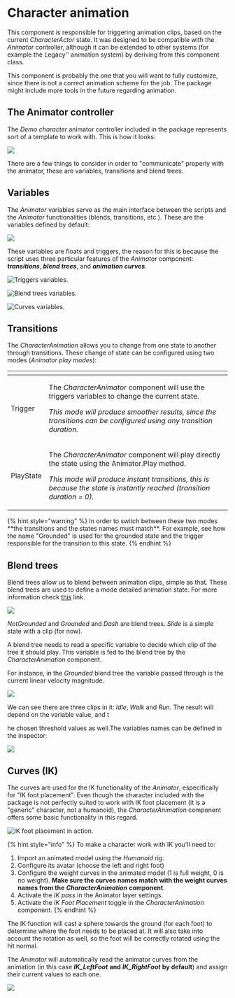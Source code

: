 # Character animation

This component is responsible for triggering animation clips, based on the current _CharacterActor_ state. It was designed to be compatible with the _Animator_ controller, although it can be extended to other systems \(for example the Legacy'' animation system\) by deriving from this component class.

This component is probably the one that you will want to fully customize, since there is not a correct animation scheme for the job. The package might include more tools in the future regarding animation.

## The Animator controller

The _Demo character_ animator controller included in the package represents sort of a template to work with. This is how it looks:

![](../../.gitbook/assets/imagen%20%2835%29.png)

There are a few things to consider in order to "communicate" properly with the animator, these are variables, transitions and blend trees.

## Variables

The _Animator_ variables serve as the main interface between the scripts and the _Animator_ functionalities \(blends, transitions, etc.\). These are the variables defined by default:

![](../../.gitbook/assets/imagen%20%2814%29.png)

These variables are floats and triggers, the reason for this is because the script uses three particular features of the _Animator_ component: _**transitions**_, _**blend trees**_, and _**animation curves**_.

![Triggers variables.](../../.gitbook/assets/imagen%20%2810%29.png)

![Blend trees variables.](../../.gitbook/assets/imagen%20%2831%29.png)

![Curves variables.](../../.gitbook/assets/imagen%20%2818%29.png)

## Transitions

The _CharacterAnimation_ allows you to change from one state to another through transitions. These change of state can be configured using two modes \(_Animator play modes_\):

<table>
  <thead>
    <tr>
      <th style="text-align:left"></th>
      <th style="text-align:left"></th>
    </tr>
  </thead>
  <tbody>
    <tr>
      <td style="text-align:left">Trigger</td>
      <td style="text-align:left">
        <p>The <em>CharacterAnimator</em> component will use the triggers variables
          to change the current state.</p>
        <p></p>
        <p><em>This mode will produce smoother results, since the transitions can be configured using any transition duration.</em>
        </p>
      </td>
    </tr>
    <tr>
      <td style="text-align:left">PlayState</td>
      <td style="text-align:left">
        <p>The <em>CharacterAnimator</em> component will play directly the state using
          the Animator.Play method.</p>
        <p></p>
        <p><em>This mode will produce instant transitions, this is because the state is instantly reached (transition duration = 0).</em>
        </p>
      </td>
    </tr>
  </tbody>
</table>{% hint style="warning" %}
In order to switch between these two modes **the transitions and the states names must match**. For example, see how the name "Grounded" is used for the grounded state and the trigger responsible for the transition to this state.
{% endhint %}

## Blend trees

Blend trees allow us to blend between animation clips, simple as that. These blend trees are used to define a mode detailed animation state. For more information check [this](https://docs.unity3d.com/Manual/class-BlendTree.html) link.

![](../../.gitbook/assets/imagen%20%2838%29.png)

_NotGrounded_ and _Grounded_ and _Dash_ are blend trees. _Slide_ is a simple state with a clip \(for now\).

A blend tree needs to read a specific variable to decide which clip of the tree it should play. This variable is fed to the blend tree by the _CharacterAnimation_ component. 

For instance, in the _Grounded_ blend tree the variable passed through is the current linear velocity magnitude. 

![](../../.gitbook/assets/animator-blend.gif)

We can see there are three clips in it: _Idle_, _Walk_ and _Run_. The result will depend on the variable value, and t

he chosen threshold values as well.The variables names can be defined in the inspector:

![](../../.gitbook/assets/imagen%20%2817%29.png)

## Curves \(IK\)

The curves are used for the IK functionality of the _Animator_, especifically for "IK foot placement". Even though the character included with the package is not perfectly suited to work with IK foot placement \(it is a "generic" character, not a humanoid\), the _CharacterAnimation_ component offers some basic functionality in this regard.

![IK foot placement in action.](../../.gitbook/assets/ik.png)

{% hint style="info" %}
To make a character work with IK you'll need to:

1. Import an animated model using the _Humanoid_ rig.
2. Configure its avatar \(choose the left and right foot\)
3. Configure the weight curves in the animated model \(1 is full weight, 0 is no weight\). **Make sure the curves names match with the weight curves names from the** _**CharacterAnimation**_ **component**.
4. Activate the _IK pass_ in the Animator layer settings.
5. Activate the _IK Foot Placement_ toggle in the _CharacterAnimation_ component.
{% endhint %}

The IK function will cast a sphere towards the ground \(for each foot\) to determine where the foot needs to be placed at. It will also take into account the rotation as well, so the foot will be correctly rotated using the hit normal.

The _Animator_ will automatically read the animator curves from the animation \(in this case _**IK\_LeftFoot**_ **and** _**IK\_RightFoot**_ **by default**\) and assign their current values to each one.

![](../../.gitbook/assets/animation-ik-curve.gif)

